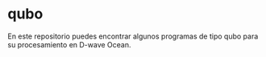 # qubo
En este repositorio puedes encontrar algunos programas de tipo qubo para su procesamiento en D-wave Ocean.
